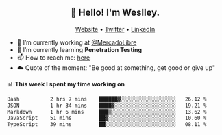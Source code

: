 <h2 align="center">👋 Hello! I'm Weslley.</h2>
<p align="center">
  <a href="http://weslleyneri.com.br">Website</a> •
  <a href="https://twitter.com/Weslley_Neri">Twitter</a> •
  <a href="https://www.linkedin.com/in/weslley-neri-3658908b">LinkedIn</a>
</p>


- 🔭 I’m currently working at [@MercadoLibre](https://github.com/mercadolibre)
- 🌱 I’m currently learning **Penetration Testing**
- 📫 How to reach me: [here](mailto:weslley39@gmail.com)
- ☁️ Quote of the moment: "Be good at something, get good or give up"

📊 **This week I spent my time working on**
<!--START_SECTION:waka-->

```txt
Bash          2 hrs 7 mins    ██████▓░░░░░░░░░░░░░░░░░░   26.12 %
JSON          1 hr 34 mins    ████▓░░░░░░░░░░░░░░░░░░░░   19.21 %
Markdown      1 hr 6 mins     ███▒░░░░░░░░░░░░░░░░░░░░░   13.62 %
JavaScript    51 mins         ██▓░░░░░░░░░░░░░░░░░░░░░░   10.60 %
TypeScript    39 mins         ██░░░░░░░░░░░░░░░░░░░░░░░   08.11 %
```

<!--END_SECTION:waka-->

<!-- Inspired by https://github.com/gruselhaus/gruselhaus -->